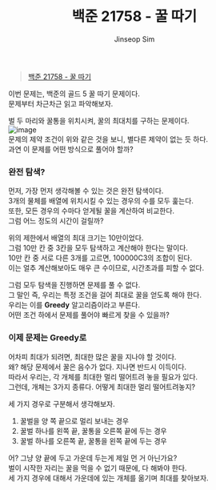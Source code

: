 ﻿---
layout: post
title: "백준 21758 - 꿀 따기"
categories: Baekjoon
tags: [cpp]
author:
  - Jinseop Sim
---
> [백준 21758 - 꿀 따기](https://www.acmicpc.net/problem/21758)

이번 문제는, 백준의 골드 5 꿀 따기 문제이다.  
문제부터 차근차근 읽고 파악해보자.  

벌 두 마리와 꿀통을 위치시켜, 꿀의 최대치를 구하는 문제이다.  
![image](https://github.com/Jinseop-Sim/Jinseop-Sim.github.io/assets/71700079/e1b4d9c1-ee33-4c18-b315-b1ed3bceacb6)  
문제의 제약 조건이 위와 같은 것을 보니, 별다른 제약이 없는 듯 하다.  
과연 이 문제를 어떤 방식으로 풀어야 할까?  

### 완전 탐색?
먼저, 가장 먼저 생각해볼 수 있는 것은 완전 탐색이다.  
3개의 물체를 배열에 위치시킬 수 있는 경우의 수를 모두 훑는다.  
또한, 모든 경우의 수마다 얻게될 꿀을 계산하여 비교한다.  
그럼 어느 정도의 시간이 걸릴까?  

위의 제한에서 배열의 최대 크기는 10만이었다.  
그럼 10만 칸 중 3칸을 모두 탐색하고 계산해야 한다는 말이다.  
10만 칸 중 서로 다른 3개를 고르면, 100000C3의 조합이 된다.  
이는 얼추 계산해보아도 매우 큰 수이므로, 시간초과를 피할 수 없다.  

그럼 모두 탐색을 진행하면 문제를 풀 수 없다.  
그 말인 즉, 우리는 특정 조건을 걸어 최대로 꿀을 얻도록 해야 한다.  
우리는 이를 __Greedy__ 알고리즘이라고 부른다.  
어떤 조건 하에서 문제를 풀어야 빠르게 찾을 수 있을까?  

### 이제 문제는 Greedy로
어차피 최대가 되려면, 최대한 많은 꿀을 지나야 할 것이다.  
왜? 해당 문제에서 꿀은 음수가 없다. 지나면 반드시 이득이다.  
따라서 우리는, 각 개체를 최대한 멀리 떨어트려 놓을 필요가 있다.  
그런데, 개체는 3가지 종류다. 어떻게 최대한 멀리 떨어트려놓지?  

세 가지 경우로 구분해서 생각해보자.  
1. 꿀벌을 양 쪽 끝으로 멀리 보내는 경우  
2. 꿀벌 하나를 왼쪽 끝, 꿀통을 오른쪽 끝에 두는 경우  
3. 꿀벌 하나를 오른쪽 끝, 꿀통을 왼쪽 끝에 두는 경우  

어? 그냥 양 끝에 두고 가운데 두는게 제일 먼 거 아닌가요?  
벌이 시작한 자리는 꿀을 먹을 수 없기 때문에, 다 해봐야 한다.  
세 가지 경우에 대해서 가운데에 있는 개체를 옮기며 최대를 찾아보자.  

